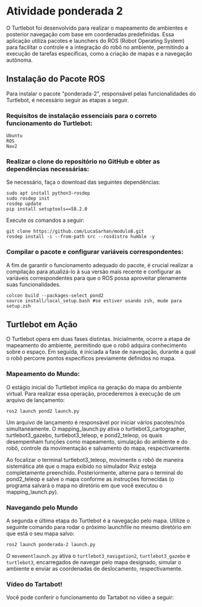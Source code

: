 # Atividade ponderada 2

O Turtlebot foi desenvolvido para realizar o mapeamento de ambientes e posterior navegação com base em coordenadas predefinidas. Essa aplicação utiliza pacotes e launchers do ROS (Robot Operating System) para facilitar o controle e a integração do robô no ambiente, permitindo a execução de tarefas específicas, como a criação de mapas e a navegação autônoma.

## Instalação do Pacote ROS

Para instalar o pacote "ponderada-2", responsável pelas funcionalidades do Turtlebot, é necessário seguir as etapas a seguir.

### Requisitos de instalação essenciais para o correto funcionamento do Turtlebot:

```
Ubuntu
ROS
Nav2
```

### Realizar o clone do repositório no GitHub e obter as dependências necessárias:

Se necessário, faça o download das seguintes dependências:

```
sudo apt install python3-rosdep
sudo rosdep init
rosdep update
pip install setuptools==58.2.0
```

Execute os comandos a seguir:

```
git clone https://github.com/LucaSarhan/modulo8.git
rosdep install -i --from-path src --rosdistro humble -y
```

### Compilar o pacote e configurar variáveis correspondentes:

A fim de garantir o funcionamento adequado do pacote, é crucial realizar a compilação para atualizá-lo à sua versão mais recente e configurar as variáveis correspondentes para que o ROS possa aproveitar plenamente suas funcionalidades.

```
colcon build --packages-select pond2
source install/local_setup.bash #se estiver usando zsh, mude para setup.zsh
```

## Turtlebot em Ação

O Turtlebot opera em duas fases distintas. Inicialmente, ocorre a etapa de mapeamento do ambiente, permitindo que o robô adquira conhecimento sobre o espaço. Em seguida, é iniciada a fase de navegação, durante a qual o robô percorre pontos específicos previamente definidos no mapa.


### Mapeamento do Mundo:

O estágio inicial do Turtlebot implica na geração do mapa do ambiente virtual. Para realizar essa operação, procederemos à execução de um arquivo de lançamento:
```
ros2 launch pond2 launch.py
```

Um arquivo de lançamento é responsável por iniciar vários pacotes/nós simultaneamente. O mapping_launch.py ativa o turtlebot3_cartographer, turtlebot3_gazebo, turtlebot3_teleop, e pond2_teleop, os quais desempenham funções como mapeamento, simulação do ambiente e do robô, controle da movimentação e salvamento do mapa, respectivamente.

Ao focalizar o terminal turtlebot3_teleop, movimente o robô de maneira sistemática até que o mapa exibido no simulador Rviz esteja completamente preenchido. Posteriormente, alterne para o terminal do pond2_teleop e salve o mapa conforme as instruções fornecidas (o programa salvará o mapa no diretório em que você executou o mapping_launch.py).


### Navegando pelo Mundo
A segunda e última etapa do Turtlebot é a navegação pelo mapa. Utilize o seguinte comando para rodar o próximo launchfile no mesmo diretório em que está o seu mapa salvo:

```
ros2 launch ponderada-2 launch.py
```

O `movementlaunch.py` ativa o `turtlebot3_navigation2`, `turtlebot3_gazebo` e `turtlebot3`, encarregados de navegar pelo mapa designado, simular o ambiente e enviar as coordenadas de deslocamento, respectivamente.

### Vídeo do Tartabot!
Você pode conferir o funcionamento do Tartabot no vídeo a seguir:



